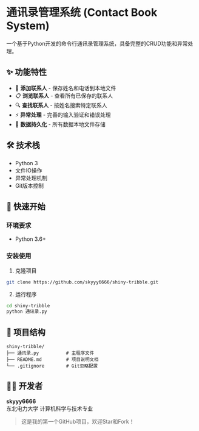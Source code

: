 # 通讯录管理系统 (Contact Book System)

一个基于Python开发的命令行通讯录管理系统，具备完整的CRUD功能和异常处理。

## ✨ 功能特性

- 📝 **添加联系人** - 保存姓名和电话到本地文件
- 📋 **浏览联系人** - 查看所有已保存的联系人
- 🔍 **查找联系人** - 按姓名搜索特定联系人
- ⚡ **异常处理** - 完善的输入验证和错误处理
- 💾 **数据持久化** - 所有数据本地文件存储

## 🛠 技术栈

- Python 3
- 文件IO操作
- 异常处理机制
- Git版本控制

## 🚀 快速开始

### 环境要求
- Python 3.6+

### 安装使用
1. 克隆项目
```bash
git clone https://github.com/skyyy6666/shiny-tribble.git
```
2. 运行程序
```bash
cd shiny-tribble
python 通讯录.py
```

## 📁 项目结构
```
shiny-tribble/
├── 通讯录.py          # 主程序文件
├── README.md         # 项目说明文档
└── .gitignore        # Git忽略配置
```

## 👨‍💻 开发者
**skyyy6666**  
东北电力大学 计算机科学与技术专业

> 这是我的第一个GitHub项目，欢迎Star和Fork！
